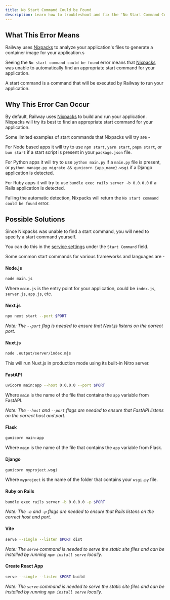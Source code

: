 ```yaml
---
title: No Start Command Could be Found
description: Learn how to troubleshoot and fix the 'No Start Command Could be Found' error.
---
```


## What This Error Means

Railway uses [Nixpacks](https://nixpacks.com/docs/how-it-works) to analyze your application's files to generate a container image for your application.s

Seeing the `No start command could be found` error means that [Nixpacks](https://nixpacks.com/docs) was unable to automatically find an appropriate start command for your application.

A start command is a command that will be executed by Railway to run your application.

## Why This Error Can Occur

By default, Railway uses [Nixpacks](https://nixpacks.com/docs) to build and run your application. Nixpacks will try its best to find an appropriate start command for your application.

Some limited examples of start commands that Nixpacks will try are -

For Node based apps it will try to use `npm start`, `yarn start`, `pnpm start`, or `bun start` if a start script is present in your `package.json` file.

For Python apps it will try to use `python main.py` if a `main.py` file is present, or `python manage.py migrate && gunicorn {app_name}.wsgi` if a Django application is detected.

For Ruby apps it will try to use `bundle exec rails server -b 0.0.0.0` if a Rails application is detected.

Failing the automatic detection, Nixpacks will return the `No start command could be found` error.

## Possible Solutions

Since Nixpacks was unable to find a start command, you will need to specify a start command yourself.

You can do this in the [service settings](https://docs.railway.com/overview/the-basics#service-settings) under the `Start Command` field.

Some common start commands for various frameworks and languages are -

#### Node.js

```bash
node main.js
```

Where `main.js` is the entry point for your application, could be `index.js`, `server.js`, `app.js`, etc.

#### Next.js

```bash
npx next start --port $PORT
```

_Note: The `--port` flag is needed to ensure that Next.js listens on the correct port._

#### Nuxt.js

```bash
node .output/server/index.mjs
```

This will run Nuxt.js in production mode using its built-in Nitro server.

#### FastAPI

```bash
uvicorn main:app --host 0.0.0.0 --port $PORT
```

Where `main` is the name of the file that contains the `app` variable from FastAPI.

_Note: The `--host` and `--port` flags are needed to ensure that FastAPI listens on the correct host and port._

#### Flask

```bash
gunicorn main:app
```

Where `main` is the name of the file that contains the `app` variable from Flask.

#### Django

```bash
gunicorn myproject.wsgi
```

Where `myproject` is the name of the folder that contains your `wsgi.py` file.

#### Ruby on Rails

```bash
bundle exec rails server -b 0.0.0.0 -p $PORT
```

_Note: The `-b` and `-p` flags are needed to ensure that Rails listens on the correct host and port._

#### Vite

```bash
serve --single --listen $PORT dist
```

_Note: The `serve` command is needed to serve the static site files and can be installed by running `npm install serve` locally._

#### Create React App

```bash
serve --single --listen $PORT build
```

_Note: The `serve` command is needed to serve the static site files and can be installed by running `npm install serve` locally._
